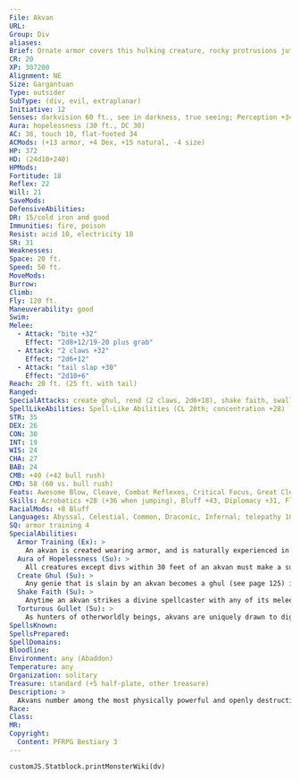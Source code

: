 ```yaml
---
File: Akvan
URL: 
Group: Div
aliases: 
Brief: Ornate armor covers this hulking creature, rocky protrusions jutting from its hide and fierce horns crowning its broad head.
CR: 20
XP: 307200
Alignment: NE
Size: Gargantuan
Type: outsider
SubType: (div, evil, extraplanar)
Initiative: 12
Senses: darkvision 60 ft., see in darkness, true seeing; Perception +34
Aura: hopelessness (30 ft., DC 30)
AC: 38, touch 10, flat-footed 34
ACMods: (+13 armor, +4 Dex, +15 natural, -4 size)
HP: 372
HD: (24d10+240)
HPMods: 
Fortitude: 18
Reflex: 22
Will: 21
SaveMods: 
DefensiveAbilities: 
DR: 15/cold iron and good
Immunities: fire, poison
Resist: acid 10, electricity 10
SR: 31
Weaknesses: 
Space: 20 ft.
Speed: 50 ft.
MoveMods: 
Burrow: 
Climb: 
Fly: 120 ft.
Maneuverability: good
Swim: 
Melee: 
  - Attack: "bite +32"
    Effect: "2d8+12/19-20 plus grab"
  - Attack: "2 claws +32"
    Effect: "2d6+12"
  - Attack: "tail slap +30"
    Effect: "2d10+6"
Reach: 20 ft. (25 ft. with tail)
Ranged: 
SpecialAttacks: create ghul, rend (2 claws, 2d6+18), shake faith, swallow whole (6d6+18 plus 4d6 energy damage, AC 25, 37 hp), torturous gullet, trample (2d8+18, DC 34)
SpellLikeAbilities: Spell-Like Abilities (CL 20th; concentration +28)  Constant-true seeing  At Will-align weapon, detect magic, greater teleport (self plus armor and 50 lbs. of objects only), magic circle against good, telekinesis (DC 23)  3/day-blasphemy (DC 25), disintegrate (DC 24), dispel magic, forcecage (DC 25), protection from energy  1/day-geas/quest, plane shift, summon (level 6, 1d2 sepids 100%)
STR: 35
DEX: 26
CON: 30
INT: 19
WIS: 24
CHA: 27
BAB: 24
CMB: +40 (+42 bull rush)
CMD: 58 (60 vs. bull rush)
Feats: Awesome Blow, Cleave, Combat Reflexes, Critical Focus, Great Cleave, Improved Bull Rush, Improved Initiative, Improved Critical (bite), Multiattack, Power Attack, Staggering Critical, Stunning Critical
Skills: Acrobatics +28 (+36 when jumping), Bluff +43, Diplomacy +31, Fly +27, Intimidate +31, Knowledge (arcana) +31, Knowledge (planes) +31, Knowledge (religion) +19, Perception +34, Sense Motive +30, Spellcraft +19, Use Magic Device +23
RacialMods: +8 Bluff
Languages: Abyssal, Celestial, Common, Draconic, Infernal; telepathy 100 ft.
SQ: armor training 4
SpecialAbilities:
  Armor Training (Ex): >
    An akvan is created wearing armor, and is naturally experienced in its use. An akvan possesses the armor training ability of a 15th-level fighter.
  Aura of Hopelessness (Su): >
    All creatures except divs within 30 feet of an akvan must make a successful DC 30 Will save or take a -4 penalty on attack rolls, saving throws, skill checks, and ability checks. This is a mind-affecting effect. The save DC is Charisma-based.
  Create Ghul (Su): >
    Any genie that is slain by an akvan becomes a ghul (see page 125) in 1d4 rounds. Such ghuls are under the command of the akvan that created them and remain enslaved until it dies, at which point they become free-willed ghuls. They do not possess any of the abilities they had in life.
  Shake Faith (Su): >
    Anytime an akvan strikes a divine spellcaster with any of its melee attacks, the target must make a DC 30 Will save or be shaken for 1d4 rounds. If the save is successful, the target is instead shaken for 1 round. The save DC is Charisma-based.
  Torturous Gullet (Su): >
    As hunters of otherworldly beings, akvans are uniquely drawn to digest creatures with a variety of resistances. In addition to the damage dealt by crushing internal organs, creatures swallowed by an akvan take 4d6 points of acid, cold, electricity, or fire damage per round. The akvan chooses what type of energy damage those in its stomach will take every round, and may change this from round to round. Additionally, an akvan's stomach is thickly armored, allowing it to benefit from its entire natural armor bonus instead of merely half.
SpellsKnown: 
SpellsPrepared: 
SpellDomains: 
Bloodline: 
Environment: any (Abaddon)
Temperature: any
Organization: solitary
Treasure: standard (+5 half-plate, other treasure)
Description: >
  Akvans number among the most physically powerful and openly destructive servants of Ahriman, directly carrying out his ancient plans for oblivion. Their twisted minds bend toward desolation, ruin, and blasphemy, and their hatred of the gods of creation and beings renowned for inspiring art and wonder knows few equals. Whereas most divs turn their cruelty and vengefulness exclusively upon mortals, akvans broaden the scope of their hatred to encompass geniekind as well.  Akvans seek out wonders to destroy-monuments from lost ages that have long inspired awe and pride or beings and establishments said to be invincible. While divs typically spread their taint through more subtle ways, akvans target symbols for destruction, bringing down not just stone and mortar but hopes and dreams. Additionally, these masters of destruction promote the creation of new horrors, transforming their most hated victims, genies, into nightmares known as ghuls. Thus, an akvan's evil does not end with its victim's death, as slain genies arise from the battlefield-or are belched up   from an akvan's gullet-as blasphemous undead servants. These undead minions serve their terrifying master and, over the ages, gather around it as an army of profane slaves.  Hatred and hunger for genies and those allied with them constitute the racial compulsion to which all akvans bow. These divs always go out of their way to hunt, destroy, and consume any genie they encounter. While wise enough to not waste their lives in combat against foes obviously more powerful then they, akvans seek to bring low any such opponents, if not by brute strength, then by guile.  Akvans stand approximately 40 feet tall and weigh over 30,000 pounds.  AKVAN PRINCES  As akvans go through existence slaying mortals and genies, many gravitate toward one of the races of geniekind, targeting members of that race with particular passion. Over ages of service, akvans who prove especially lethal in slaughtering genies garner the attention of Ahriman, who blesses such divs with increased power, transforming them into akvan princes.  Each akvan prince dedicates itself to extinguishing a particular type of genie and gains special abilities with which to slaughter genies of that type. An akvan prince gains an additional 4-8 Hit Dice, a +4 bonus to three ability scores, and has a CR of 22-24. The akvan prince also gains one of the following sets of abilities, depending on what type of genies it hunts.  Crumbling Earth: A shaitan-hunting akvan prince shatters the strongest stone. It gains the stone glide ability, tremorsense 100 feet, and a burrow speed of 100 feet, and its natural attacks are treated as adamantine for the purposes of overcoming damage reduction. It also gains the following spell-like abilities: 3/day-quickened stone shape, transmute mud to rock, transmute rock to mud, wish.  Dying Ember: An efreet-hating akvan prince holds dominion over flame. It gains an efreeti's heat special attack (1d6 when struck, 6d6 when grappling or grappled) and the following spell-like abilities: at will-quickened quench, scorching ray, wall of fire; 3/day-wish.   Gasping Wind: A djinn-hunting akvan prince gains power over the wind. It gains resist electricity 30 and the whirlwind ability, its fly speed increases to 120 feet (perfect maneuverability), and it gains the following spell-like abilities: at will-invisibility; 3/day-gaseous form, wish.  Thirsty Sea: A marid-slaying akvan prince controls and poisons water. It gains a swim speed of 100 feet, a marid's water's fury special attack (8d6 points of damage, blinds and stuns for 1d6 rounds), and the following spell-like abilities: constant-water breathing, water walk; at will- quickened control water; 3/day-horrid wilting, wish.  Unbalanced Soul: A jann-killing akvan prince spreads failure and defeat. It gains resist acid, cold, and electricity 20, and the following spell-like abilities: at will-ethereal jaunt, invisibility; 3/day-insanity, mage's disjunction, wish.
Race: 
Class: 
MR: 
Copyright:
  Content: PFRPG Bestiary 3
---
```

```dataviewjs
customJS.Statblock.printMonsterWiki(dv)
```
